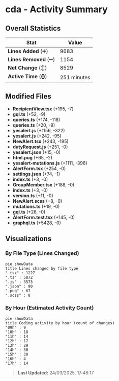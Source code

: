 # cda - Activity Summary 

## Overall Statistics

| Stat                   | Value                                                             |
| ---------------------- | ----------------------------------------------------------------- |
| **Lines Added** (➕)   | 9683                                          |
| **Lines Removed** (➖) | 1154                                        |
| **Net Change** (↕)    | 8529                |
| **Active Time** (⌚)   | 251 minutes |


## Modified Files
- **RecipientView.tsx** (+195, -7)
- **gql.ts** (+52, -9)
- **queries.ts** (+174, -118)
- **queries.ts** (+20, -9)
- **yesalert.js** (+1156, -322)
- **yesalert.js** (+242, -95)
- **NewAlert.tsx** (+243, -195)
- **dutyRequest.js** (+251, -0)
- **yesalert.json** (+15, -0)
- **html.pug** (+65, -2)
- **yesalert-mutations.js** (+1111, -396)
- **AlertForm.tsx** (+254, -0)
- **settings.json** (+74, -1)
- **index.ts** (+3, -0)
- **GroupMember.tsx** (+188, -0)
- **index.ts** (+3, -0)
- **version.ts** (+11, -0)
- **NewAlert.scss** (+8, -0)
- **mutations.ts** (+19, -0)
- **gql.ts** (+26, -0)
- **AlertForm.test.tsx** (+145, -0)
- **graphql.ts** (+5428, -0)

## Visualizations

### By File Type (Lines Changed)

```mermaid
pie showData
title Lines changed by file type
".tsx" : 1227
".ts" : 5872
".js" : 3573
".json" : 90
".pug" : 67
".scss" : 8
```

### By Hour (Estimated Activity Count)

```mermaid
pie showData
title Coding activity by hour (count of changes)
"09h" : 9
"10h" : 18
"11h" : 14
"12h" : 17
"13h" : 29
"14h" : 30
"15h" : 30
"16h" : 4
"17h" : 14
```


> **Last Updated:** 24/03/2025, 17:48:17